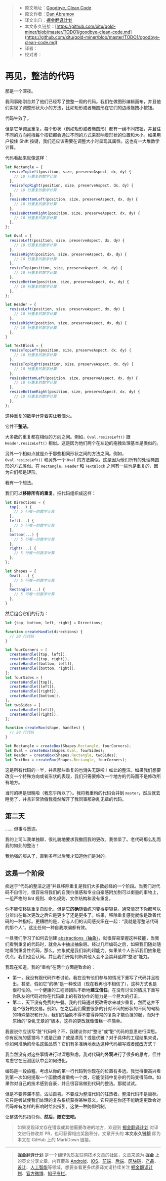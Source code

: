 > * 原文地址：[Goodbye, Clean Code](https://overreacted.io/goodbye-clean-code/)
> * 原文作者：[Dan Abramov](https://mobile.twitter.com/dan_abramov)
> * 译文出自：[掘金翻译计划](https://github.com/xitu/gold-miner)
> * 本文永久链接：[https://github.com/xitu/gold-miner/blob/master/TODO1/goodbye-clean-code.md](https://github.com/xitu/gold-miner/blob/master/TODO1/goodbye-clean-code.md)
> * 译者：
> * 校对者：

# 再见，整洁的代码

那是一个深夜。

我同事刚刚合并了他们已经写了整整一周的代码。我们在做图形编辑画布，并且他们实现了调整形状大小的方法，比如矩形或者椭圆形在它们的边缘拖拽小按钮。

代码生效了。

但是它单调且重复。每个形状（例如矩形或者椭圆形）都有一组不同按钮，并且往不同的方向拖拽每个按钮都会通过不同的方式来影响着形状的位置和大小。如果用户按住 Shift 按键，我们还应该需要在调整大小时呈现其属性。这也有一大堆数学计算。

代码看起来就像这样：

```jsx
let Rectangle = {
  resizeTopLeft(position, size, preserveAspect, dx, dy) {
    // 10 行重复的数学计算
  },
  resizeTopRight(position, size, preserveAspect, dx, dy) {
    // 10 行重复的数学计算
  },
  resizeBottomLeft(position, size, preserveAspect, dx, dy) {
    // 10 行重复的数学计算
  },
  resizeBottomRight(position, size, preserveAspect, dx, dy) {
    // 10 行重复的数学计算
  },
};

let Oval = {
  resizeLeft(position, size, preserveAspect, dx, dy) {
    // 10 行重复的数学计算
  },
  resizeRight(position, size, preserveAspect, dx, dy) {
    // 10 行重复的数学计算
  },
  resizeTop(position, size, preserveAspect, dx, dy) {
    // 10 行重复的数学计算
  },
  resizeBottom(position, size, preserveAspect, dx, dy) {
    // 10 行重复的数学计算
  },
};

let Header = {
  resizeLeft(position, size, preserveAspect, dx, dy) {
    // 10 行重复的数学计算
  },
  resizeRight(position, size, preserveAspect, dx, dy) {
    // 10 行重复的数学计算
  },  
}

let TextBlock = {
  resizeTopLeft(position, size, preserveAspect, dx, dy) {
    // 10 行重复的数学计算
  },
  resizeTopRight(position, size, preserveAspect, dx, dy) {
    // 10 行重复的数学计算
  },
  resizeBottomLeft(position, size, preserveAspect, dx, dy) {
    // 10 行重复的数学计算
  },
  resizeBottomRight(position, size, preserveAspect, dx, dy) {
    // 10 行重复的数学计算
  },
};
```

这种重复的数学计算着实让我恼火。

它并不**整洁**。

大多数的重复都在相似的方向之间。例如，`Oval.resizeLeft()` 跟 `Header.resizeLeft()` 相似。这是因为他们两个在左边的拖拽处理基本是类似的。

另外一个相似点就是介于那些相同形状之间的方法之间。例如，`Oval.resizeLeft()` 和另外一个 `Oval` 的方法类似。这是因为他们所有的处理椭圆形的方式类似。在 `Rectangle`、`Header` 和 `TextBlock` 之间有一些也是重复的，因为它们都是矩形。

我有一个想法。

我们可以**移除所有的重复**，把代码组织成这样：

```jsx
let Directions = {
  top(...) {
    // 5 行唯一的数学计算
  },
  left(...) {
    // 5 行唯一的数学计算
  },
  bottom(...) {
    // 5 行唯一的数学计算
  },
  right(...) {
    // 5 行唯一的数学计算
  },
};

let Shapes = {
  Oval(...) {
    // 5 行唯一的数学计算
  },
  Rectangle(...) {
    // 5 行唯一的数学计算
  },
}
```

然后组合它们的行为：

```jsx
let {top, bottom, left, right} = Directions;

function createHandle(directions) {
  // 20 行代码
}

let fourCorners = [
  createHandle([top, left]),
  createHandle([top, right]),
  createHandle([bottom, left]),
  createHandle([bottom, right]),
];
let fourSides = [
  createHandle([top]),
  createHandle([left]),
  createHandle([right]),
  createHandle([bottom]),
];
let twoSides = [
  createHandle([left]),
  createHandle([right]),
];

function createBox(shape, handles) {
  // 20 行代码
}

let Rectangle = createBox(Shapes.Rectangle, fourCorners);
let Oval = createBox(Shapes.Oval, fourSides);
let Header = createBox(Shapes.Rectangle, twoSides);
let TextBox = createBox(Shapes.Rectangle, fourCorners);
```

这是所有代码的一半，并且那些重复的也消失无踪啦！如此的整洁。如果我们想要改变一个特殊方向或者形状的表现，我们只需要修改一个地方的代码而不是修改所有地方。

当时的确是很晚啦（我忘乎所以了）。我将我重构的代码合并到  `master`，然后就去睡觉了，并且非常骄傲我竟然解开了我同事那杂乱无章的代码。

## [](#the-next-morning)第二天

…… 但事与愿违。

我的上司叫我单独聊，很礼貌地要求我撤回我的更改。我惊呆了。老代码那么乱而我的如此的整洁！

我勉强的服从了，直到多年以后我才知道他们是对的。

## [](#its-a-phase)这是一个阶段

痴迷于“代码的整洁之道”并且移除重复是我们大多数必经的一个阶段。当我们对代码不自信时，很容易将我们的自我价值感和专业自豪感附加到可以衡量的事物上，一组严格的 lint 规则、命名规则、文件结构和没有重复。

你不能使移除重复自动化，但是它**的确**随着练习变得更容易。通常情况下你都可以分辨出在每次更改之后它是更少了还是更多了。结果，移除重复感觉就像是改善代码的一种指标。更糟糕的是，它与人们的认同感交织在一起：“我就是写整洁代码的那个人”。这比任何一种自我欺骗都有效。

一旦我们学习了如何去创建 [abstractions（抽象）](https://www.sandimetz.com/blog/2016/1/20/the-wrong-abstraction)，就很容易掌握这种技能，当我们看到重复的代码时，就会从中抽出抽象层。经过几年编码之后，如果我们随处随地看到重复性代码，那么，抽象就是我们新的超能力。如果某个人告诉我们抽象是优点，我们也会认同。并且我们开始判断其他人会不会崇拜这种“整洁”能力。

我现在知道，我的“重构”在两个方面是致命的：

* 第一，我没有跟代码作者讨论。我在没有他们参与的情况下重写了代码并且检出。甚至，假如它“的确”是一种改进（现在我再也不相信了），这种方式也是很可怕的。一个健康的工程师团队不断地**建立信任**。在没有讨论的情况下重写你队友的代码对你在代码库上的有效协作的能力是一个巨大的打击。
* 第二，天下没有免费的午餐。我的代码通过更改需求来减少重复，然而这并不是个很好的交易。例如，在之后我们需要很多的针对不同的形状的不同的句柄的特殊情况和行为，我们的抽象不得不变得异常的复杂才能负担的起，而对于原始的“杂乱无章的”版本，这样的更改就像蛋糕一样简单。

我要说你应该写“脏”代码吗？不，我建议你对“整洁”或“脏”代码的意思进行深思。你有反抗的感觉吗？或是正直？或是漂亮？或是优雅？对于具体的工程结果来说，你如何准确的命名这些品质？它们有多准确地表达这种代码编写或者[修改](/optimized-for-change/)方式？

我当然没有对这些事情进行过深思熟虑。我对代码的**外观**进行了很多的思考，但并考虑它在压测团队中会如何进化。

编码是一段旅程。考虑从你的第一行代码到你现在的位置有多远。我觉得很高兴看到第一次如何提取一个函数或者重构一个类，它能使错中复杂的代码变得简单。如果你对自己的技术感到自豪，并且很容易做到代码的整洁。那就试试。

但是不要停滞不前，沾沾自喜。不要成为整洁代码的狂热者。整洁代码不是目标。它只是尝试使我们处理的复杂系统获得某种意义。它只是在你还不能确定更改会对代码库有怎样的影响时给出指引，这使一种防御机制。

让整洁代码指引你。**然后，随它去吧。**

> 如果发现译文存在错误或其他需要改进的地方，欢迎到 [掘金翻译计划](https://github.com/xitu/gold-miner) 对译文进行修改并 PR，也可获得相应奖励积分。文章开头的 **本文永久链接** 即为本文在 GitHub 上的 MarkDown 链接。

---

> [掘金翻译计划](https://github.com/xitu/gold-miner) 是一个翻译优质互联网技术文章的社区，文章来源为 [掘金](https://juejin.im) 上的英文分享文章。内容覆盖 [Android](https://github.com/xitu/gold-miner#android)、[iOS](https://github.com/xitu/gold-miner#ios)、[前端](https://github.com/xitu/gold-miner#前端)、[后端](https://github.com/xitu/gold-miner#后端)、[区块链](https://github.com/xitu/gold-miner#区块链)、[产品](https://github.com/xitu/gold-miner#产品)、[设计](https://github.com/xitu/gold-miner#设计)、[人工智能](https://github.com/xitu/gold-miner#人工智能)等领域，想要查看更多优质译文请持续关注 [掘金翻译计划](https://github.com/xitu/gold-miner)、[官方微博](http://weibo.com/juejinfanyi)、[知乎专栏](https://zhuanlan.zhihu.com/juejinfanyi)。
